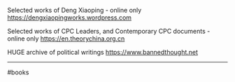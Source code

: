 Selected works of Deng Xiaoping - online only
https://dengxiaopingworks.wordpress.com

Selected works of CPC Leaders, and Contemporary CPC documents - online only
https://en.theorychina.org.cn

HUGE archive of political writings
https://www.bannedthought.net





___
#books 
